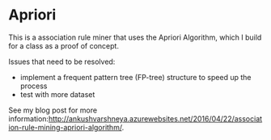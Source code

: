 # Apriori
This is a association rule miner that uses the Apriori Algorithm, which I build for a class as a proof of concept.

Issues that need to be resolved:
- implement a frequent pattern tree (FP-tree) structure to speed up the process
- test with more dataset

See my blog post for more information:http://ankushvarshneya.azurewebsites.net/2016/04/22/association-rule-mining-apriori-algorithm/.
